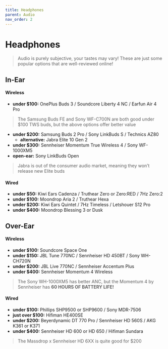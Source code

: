 ```yaml
---
title: Headphones
parent: Audio
nav_order: 2
---
```

# Headphones

> Audio is purely subjective, your tastes may vary! These are just some popular options that are well-reviewed online!

## In-Ear

#### Wireless

- **under $100:** OnePlus Buds 3 / Soundcore Liberty 4 NC / Earfun Air 4 Pro

> The Samsung Buds FE and Sony WF-C700N are both good under $100 TWS buds, but the above options offer better value

- **under $200:** Samsung Buds 2 Pro / Sony LinkBuds S / Technics AZ80
	- **alternative:** Jabra Elite 10 Gen 2
- **under $300:** Sennheiser Momentum True Wireless 4 / Sony WF-1000XM5
- **open-ear:** Sony LinkBuds Open

> Jabra is out of the consumer audio market, meaning they won’t release new Elite buds

#### Wired

- **under $50:** Kiwi Ears Cadenza / Truthear Zero or Zero:RED / 7Hz Zero:2
- **under $100:** Moondrop Aria 2 / Truthear Hexa
- **under $200:** Kiwi Ears Quintet / 7Hz Timeless / Letshouer S12 Pro
- **under $400:** Moondrop Blessing 3 or Dusk

## Over-Ear

#### Wireless

- **under $100:** Soundcore Space One
- **under $150:** JBL Tune 770NC / Sennheiser HD 450BT / Sony WH-CH720N
- **under $200:** JBL Live 770NC / Sennheiser Accentum Plus
- **under $400:** Sennheiser Momentum 4 Wireless

> The Sony WH-1000XM5 has better ANC, but the Momentum 4 by Sennheiser has **60 HOURS OF BATTERY LIFE!**

#### Wired

- **under $100:** Phillips SHP9500 or SHP9600 / Sony MDR-7506
- **just over $100:** Hifiman HE400SE
- **under $200:** Beyerdynamic DT 770 Pro / Sennheiser HD 560S / AKG K361 or K371
- **under $400:** Sennheiser HD 600 or HD 650 / Hifiman Sundara

> The Massdrop x Sennheiser HD 6XX is quite good for $200